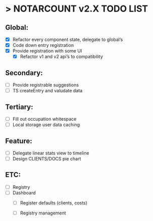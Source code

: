 # > NOTARCOUNT v2.X TODO LIST

## Global:
* [x] Refactor every component state, delegate to global’s
* [x] Code down entry registration 
* [x] Provide registration with some UI
    * [x] Refactor v1 and v2 api’s to compatibility

## Secondary:
* [ ] Provide registrable suggestions
* [ ] TS createEntry and valudate data

## Tertiary:
* [ ] Fill out occupation whitespace
* [ ] Local storage user data caching

## Feature:
* [ ] Delegate linear stats view to timeline
* [ ] Design CLIENTS/DOCS pie chart

## ETC:
* [ ] Registry
* [ ] Dashboard
    * [ ] Register defaults (clients, costs)
    * [ ] Registry management
		